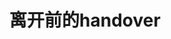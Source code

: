 ---
layout: post
category: ebay_photo
album: ebay
title: 离开前的handover
message: 感觉这是在ebay的工作总结。。。。不像是handover 
smallImage: /images/ebay/3small.jpg
largeImage: /images/ebay/3large.jpg
---
